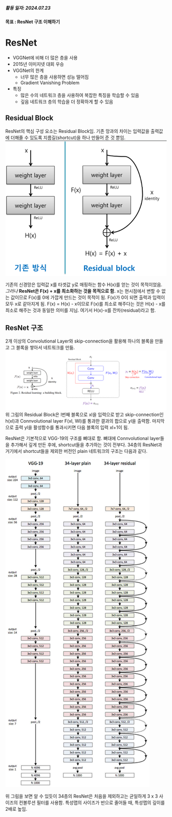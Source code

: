 ##### 활동 일자: 2024.07.23
#### 목표 : ResNet 구조 이해하기

# ResNet
- VGGNet에 비해 더 많은 층을 사용
- 2015년 이미지넷 대회 우승
- VGGNet의 한계
	- 너무 많은 층을 사용하면 성능 떨어짐
	- Gradient Vanishing Problem
- 특징
	- 많은 수의 네트워크 층을 사용하여 복잡한 특징을 학습할 수 있음
	- 깊음 네트워크 층의 학습을 더 정확하게 할 수 있음
## Residual Block
ResNet의 핵심 구성 요소는 Residual Block임.
기존 망과의 차이는 입력값을 출력값에 더해줄 수 있도록 지름길(shortcut)을 하나 만들어 준 것 뿐임.
![스크린샷 2024-07-23 204444.png](https://github.com/jiaebae/jiaebae.github.io/blob/main/docs/lib/media/%EC%8A%A4%ED%81%AC%EB%A6%B0%EC%83%B7%202024-07-23%20204444.png)

기존의 신경망은 입력값 x를 타겟값 y로 매핑하는 함수 H(x)를 얻는 것이 목적이었음. *그러나*  **ResNet은 F(x) + x를 최소화하는 것을 목적으로 함.**
x는 현시점에서 변할 수 없는 값이므로 F(x)를 0에 가깝게 만드는 것이 목적이 됨. F(x)가 0이 되면 출력과 입력이 모두 x로 같아지게 됨. F(x) = H(x) - x이므로 F(x)를 최소로 해주다는 것은 H(x) - x를 최소로 해주는 것과 동일한 의미를 지님. 여기서 H(x)-x를 잔차(residual)라고 함.


## ResNet 구조
2개 이상의 Convolutional Layer와 skip-connection을 활용해 하나의 블록을 만들고 그 블록을 쌓아서 네트워크를 만듦.
![스크린샷 2024-07-23 203628.png](https://github.com/jiaebae/jiaebae.github.io/blob/main/docs/lib/media/%EC%8A%A4%ED%81%AC%EB%A6%B0%EC%83%B7%202024-07-23%20203628.png)
위 그림의 Residual Block은 l번째 블록으로 xl​을 입력으로 받고 skip-connection인 h(xl)과 Connvolutional layer F(xl, Wl)를 통과한 결과의 합으로 yl을 출력함. 마지막으로 출력 yl을 활성함수를 통과시키면 다음 블록의 입력 xl+1이 됨.

ResNet은 기본적으로 VGG-19의 구조를 뼈대로 함.
뼈대에 Connvolutional layer들을 추가해서 깊게 만든 후에, shortcut들을 추가하는 것이 전부다.
34층의 ResNet과 거기에서 shortcut들을 제외한 버전인 plain 네트워크의 구조는 다음과 같다.

![b6yg1bA.jpg](https://github.com/jiaebae/jiaebae.github.io/blob/main/docs/lib/media/b6yg1bA.jpg)

위 그림을 보면 알 수 있듯이 34층의 ResNet은 처음을 제외하고는 균일하게 3 x 3 사이즈의 컨볼루션 필터를 사용함.
특성맵의 사이즈가 반으로 줄어들 때, 특성맵의 깊이를 2배로 높임.

